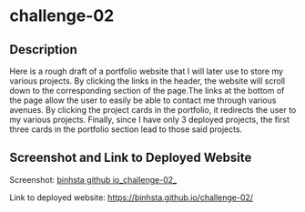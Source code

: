 # challenge-02

## Description
Here is a rough draft of a portfolio website that I will later use to store my various projects. By clicking the links in the header, the website will scroll down to the corresponding section of the page.The links at the bottom of the page allow the user to easily be able to contact me through various avenues. By clicking the project cards in the portfolio, it redirects the user to my various projects. Finally, since I have only 3 deployed projects, the first three cards in the portfolio section lead to those said projects.


## Screenshot and Link to Deployed Website
Screenshot:
[binhsta github io_challenge-02_](https://user-images.githubusercontent.com/114514760/208583051-2ed02242-9176-439b-b93f-6a876dd4260d.png)

Link to deployed website:
https://binhsta.github.io/challenge-02/